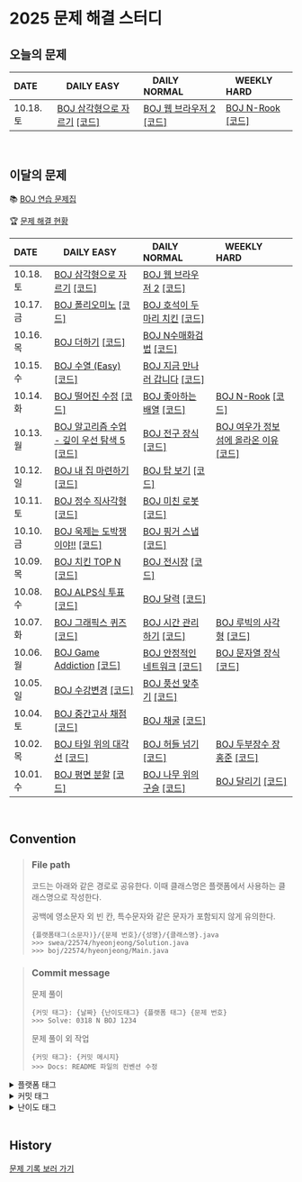 <!--
|  |  |  |  |

[BOJ ](https://www.acmicpc.net/problem/) [[코드]](https://github.com/Problem-solve-study/code-store/tree/main/boj/)

| 10..  |  |  |  |

| 10.0.  | [BOJ ](https://www.acmicpc.net/problem/) [[코드]](https://github.com/Problem-solve-study/code-store/tree/main/boj/) | [BOJ ](https://www.acmicpc.net/problem/) [[코드]](https://github.com/Problem-solve-study/code-store/tree/main/boj/) | [BOJ ](https://www.acmicpc.net/problem/) [[코드]](https://github.com/Problem-solve-study/code-store/tree/main/boj/) |

| 10.0.  | [BOJ ](https://www.acmicpc.net/problem/) [[코드]](https://github.com/Problem-solve-study/code-store/tree/main/boj/) | [BOJ ](https://www.acmicpc.net/problem/) [[코드]](https://github.com/Problem-solve-study/code-store/tree/main/boj/) | |
-->

# 2025 문제 해결 스터디

## 오늘의 문제

| DATE      | <img src="https://d2gd6pc034wcta.cloudfront.net/tier/6-a.svg" width="12px" /> DAILY EASY | <img src="https://d2gd6pc034wcta.cloudfront.net/tier/11-a.svg" width="12px" /> DAILY NORMAL | <img src="https://d2gd6pc034wcta.cloudfront.net/tier/16-a.svg" width="12px" /> WEEKLY HARD |
| :-------- | :---------------------------------------------------------------------------------------------------------------------------------------------- | :----------------------------------------------------------------------------------------------------------------------------------------- | :--------------------------------------------------------------------------------------------------------------------------------------------------- |
| 10.18. 토 | [BOJ 삼각형으로 자르기](https://www.acmicpc.net/problem/1198) [[코드]](https://github.com/Problem-solve-study/code-store/tree/main/boj/1198) | [BOJ 웹 브라우저 2](https://www.acmicpc.net/problem/23300) [[코드]](https://github.com/Problem-solve-study/code-store/tree/main/boj/23300) | [BOJ N-Rook](https://www.acmicpc.net/problem/1760) [[코드]](https://github.com/Problem-solve-study/code-store/tree/main/boj/1760) |


<br>

## 이달의 문제

📚 [BOJ 연습 문제집](https://www.acmicpc.net/group/practice/22838)

🏆 [문제 해결 현황](https://github.com/Problem-solve-study)

| DATE      | <img src="https://d2gd6pc034wcta.cloudfront.net/tier/6-a.svg" width="12px" /> DAILY EASY | <img src="https://d2gd6pc034wcta.cloudfront.net/tier/11-a.svg" width="12px" /> DAILY NORMAL | <img src="https://d2gd6pc034wcta.cloudfront.net/tier/16-a.svg" width="12px" /> WEEKLY HARD |
| :-------- | :------------------------------------------------------------------------------------------------------------------------------------------------ | :------------------------------------------------------------------------------------------------------------------------------------------------- | :--------------------------------------------------------------------------------------------------------------------------------------------------- |
| 10.18. 토 | [BOJ 삼각형으로 자르기](https://www.acmicpc.net/problem/1198) [[코드]](https://github.com/Problem-solve-study/code-store/tree/main/boj/1198) | [BOJ 웹 브라우저 2](https://www.acmicpc.net/problem/23300) [[코드]](https://github.com/Problem-solve-study/code-store/tree/main/boj/23300) | |
| 10.17. 금 | [BOJ 폴리오미노](https://www.acmicpc.net/problem/1343) [[코드]](https://github.com/Problem-solve-study/code-store/tree/main/boj/1343) | [BOJ 호석이 두 마리 치킨](https://www.acmicpc.net/problem/21278) [[코드]](https://github.com/Problem-solve-study/code-store/tree/main/boj/21278) | |
| 10.16. 목 | [BOJ 더하기](https://www.acmicpc.net/problem/28419) [[코드]](https://github.com/Problem-solve-study/code-store/tree/main/boj/28419) | [BOJ N수매화검법](https://www.acmicpc.net/problem/25315) [[코드]](https://github.com/Problem-solve-study/code-store/tree/main/boj/25315) | |
| 10.15. 수 | [BOJ 수열 (Easy)](https://www.acmicpc.net/problem/23827) [[코드]](https://github.com/Problem-solve-study/code-store/tree/main/boj/23827) | [BOJ 지금 만나러 갑니다](https://www.acmicpc.net/problem/18235) [[코드]](https://github.com/Problem-solve-study/code-store/tree/main/boj/18235) | |
| 10.14. 화 | [BOJ 떨어진 수정](https://www.acmicpc.net/problem/13170) [[코드]](https://github.com/Problem-solve-study/code-store/tree/main/boj/13170) | [BOJ 좋아하는 배열](https://www.acmicpc.net/problem/12911) [[코드]](https://github.com/Problem-solve-study/code-store/tree/main/boj/12911) | [BOJ N-Rook](https://www.acmicpc.net/problem/1760) [[코드]](https://github.com/Problem-solve-study/code-store/tree/main/boj/1760) |
| 10.13. 월 | [BOJ 알고리즘 수업 - 깊이 우선 탐색 5](https://www.acmicpc.net/problem/24483) [[코드]](https://github.com/Problem-solve-study/code-store/tree/main/boj/24483) | [BOJ 전구 장식](https://www.acmicpc.net/problem/5527) [[코드]](https://github.com/Problem-solve-study/code-store/tree/main/boj/5527) | [BOJ 여우가 정보섬에 올라온 이유](https://www.acmicpc.net/problem/17131) [[코드]](https://github.com/Problem-solve-study/code-store/tree/main/boj/17131) |
| 10.12. 일 | [BOJ 내 집 마련하기](https://www.acmicpc.net/problem/30619) [[코드]](https://github.com/Problem-solve-study/code-store/tree/main/boj/30619) | [BOJ 탑 보기](https://www.acmicpc.net/problem/22866) [[코드]](https://github.com/Problem-solve-study/code-store/tree/main/boj/22866) | |
| 10.11. 토 | [BOJ 정수 직사각형](https://www.acmicpc.net/problem/9196) [[코드]](https://github.com/Problem-solve-study/code-store/tree/main/boj/9196) | [BOJ 미친 로봇](https://www.acmicpc.net/problem/1405) [[코드]](https://github.com/Problem-solve-study/code-store/tree/main/boj/1405) | |
| 10.10. 금 | [BOJ 욱제는 도박쟁이야!!](https://www.acmicpc.net/problem/14655) [[코드]](https://github.com/Problem-solve-study/code-store/tree/main/boj/14655) | [BOJ 핑거 스냅](https://www.acmicpc.net/problem/17394) [[코드]](https://github.com/Problem-solve-study/code-store/tree/main/boj/17394) | |
| 10.09. 목 | [BOJ 치킨 TOP N](https://www.acmicpc.net/problem/11582) [[코드]](https://github.com/Problem-solve-study/code-store/tree/main/boj/11582) | [BOJ 전시장](https://www.acmicpc.net/problem/2515) [[코드]](https://github.com/Problem-solve-study/code-store/tree/main/boj/2515) | |
| 10.08. 수 | [BOJ ALPS식 투표](https://www.acmicpc.net/problem/2817) [[코드]](https://github.com/Problem-solve-study/code-store/tree/main/boj/2817) | [BOJ 달력](https://www.acmicpc.net/problem/20207) [[코드]](https://github.com/Problem-solve-study/code-store/tree/main/boj/20207) | |
| 10.07. 화 | [BOJ 그래픽스 퀴즈](https://www.acmicpc.net/problem/2876) [[코드]](https://github.com/Problem-solve-study/code-store/tree/main/boj/2876) | [BOJ 시간 관리하기](https://www.acmicpc.net/problem/6068) [[코드]](https://github.com/Problem-solve-study/code-store/tree/main/boj/6068) | [BOJ 루빅의 사각형](https://www.acmicpc.net/problem/2549) [[코드]](https://github.com/Problem-solve-study/code-store/tree/main/boj/2549) |
| 10.06. 월 | [BOJ Game Addiction](https://www.acmicpc.net/problem/20152) [[코드]](https://github.com/Problem-solve-study/code-store/tree/main/boj/20152) | [BOJ 안정적인 네트워크](https://www.acmicpc.net/problem/2406) [[코드]](https://github.com/Problem-solve-study/code-store/tree/main/boj/2406) | [BOJ 문자열 장식](https://www.acmicpc.net/problem/1294) [[코드]](https://github.com/Problem-solve-study/code-store/tree/main/boj/1294) |
| 10.05. 일 | [BOJ 수강변경](https://www.acmicpc.net/problem/23305) [[코드]](https://github.com/Problem-solve-study/code-store/tree/main/boj/23305) | [BOJ 풍선 맞추기](https://www.acmicpc.net/problem/11509) [[코드]](https://github.com/Problem-solve-study/code-store/tree/main/boj/11509) | |
| 10.04. 토 | [BOJ 중간고사 채점](https://www.acmicpc.net/problem/15702) [[코드]](https://github.com/Problem-solve-study/code-store/tree/main/boj/15702) | [BOJ 채굴](https://www.acmicpc.net/problem/15573) [[코드]](https://github.com/Problem-solve-study/code-store/tree/main/boj/15573) | |
| 10.02. 목 | [BOJ 타일 위의 대각선](https://www.acmicpc.net/problem/2168) [[코드]](https://github.com/Problem-solve-study/code-store/tree/main/boj/2168) | [BOJ 허들 넘기](https://www.acmicpc.net/problem/23286) [[코드]](https://github.com/Problem-solve-study/code-store/tree/main/boj/23286) | [BOJ 두부장수 장홍준](https://www.acmicpc.net/problem/1657) [[코드]](https://github.com/Problem-solve-study/code-store/tree/main/boj/1657) |
| 10.01. 수 | [BOJ 평면 분할](https://www.acmicpc.net/problem/18187) [[코드]](https://github.com/Problem-solve-study/code-store/tree/main/boj/18187) | [BOJ 나무 위의 구슬](https://www.acmicpc.net/problem/14570) [[코드]](https://github.com/Problem-solve-study/code-store/tree/main/boj/1577) | [BOJ 달리기](https://www.acmicpc.net/problem/14570) [[코드]](https://github.com/Problem-solve-study/code-store/tree/main/boj/12963) |

<br>

## Convention

> ### File path
>
> 코드는 아래와 같은 경로로 공유한다. 이때 클래스명은 플랫폼에서 사용하는 클래스명으로 작성한다.
>
> 공백에 영소문자 외 빈 칸, 특수문자와 같은 문자가 포함되지 않게 유의한다.
>
> ```
> {플랫폼태그(소문자)}/{문제 번호}/{성명}/{클래스명}.java
> >>> swea/22574/hyeonjeong/Solution.java
> >>> boj/22574/hyeonjeong/Main.java
> ```

> ### Commit message
>
> 문제 풀이
>
> ```
> {커밋 태그}: {날짜} {난이도태그} {플랫폼 태그} {문제 번호}
> >>> Solve: 0318 N BOJ 1234
> ```
>
> 문제 풀이 외 작업
>
> ```
> {커밋 태그}: {커밋 메시지}
> >>> Docs: README 파일의 컨벤션 수정
> ```

<details>
<summary>플랫폼 태그</summary>
<br>
  
| 플랫폼            | 태그 |
| :---------------- | :--- |
| 백준              | BOJ  |
| 프로그래머스      | PGS  |
| SW Expert Academy | SWEA |
</details>
<details>
<summary>커밋 태그</summary>
<br>

| 태그     | 설명                                      |
| :------- | :---------------------------------------- |
| Solve    | 문제 해결                                 |
| Try      | 문제 풀이 시도 (문제 해결 실패 사유 작성) |
| Refactor | 문제 해결 후 최적화, 코드 개선 등         |
| Rename   | 파일명, 폴더명 수정 혹은 폴더 이동        |
| Comment  | 코드 변경이 없는 주석 추가, 오타 수정 등  |
| Docs     | README와 같은 문서 수정                   |

</details>

<details>
<summary>난이도 태그</summary>
<br>

| 태그     | 설명                                      |
| :------- | :---------------------------------------- |
| E | Daily easy |
| N | Daily normal |
| H | weekly hard |

</details>

<br>

## History
[문제 기록 보러 가기](https://github.com/Problem-solve-study/code-store/blob/main/PROBLEM_HISTORY.md)

